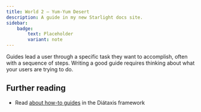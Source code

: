 ```yaml
---
title: World 2 – Yum-Yum Desert
description: A guide in my new Starlight docs site.
sidebar:
    badge: 
        text: Placeholder
        variant: note
---
```


Guides lead a user through a specific task they want to accomplish, often with a sequence of steps.
Writing a good guide requires thinking about what your users are trying to do.

## Further reading

- Read [about how-to guides](https://diataxis.fr/how-to-guides/) in the Diátaxis framework
